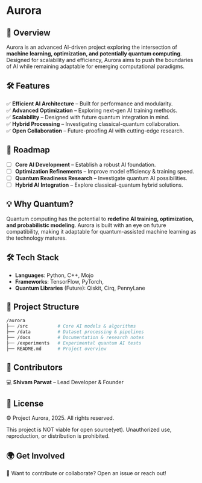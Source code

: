 # **Aurora**

## **🚀 Overview**

Aurora is an advanced AI-driven project exploring the intersection of **machine learning, optimization, and potentially quantum computing**. Designed for scalability and efficiency, Aurora aims to push the boundaries of AI while remaining adaptable for emerging computational paradigms.

## **🛠 Features**

✅ **Efficient AI Architecture** – Built for performance and modularity.  
✅ **Advanced Optimization** – Exploring next-gen AI training methods.  
✅ **Scalability** – Designed with future quantum integration in mind.  
✅ **Hybrid Processing** – Investigating classical-quantum collaboration.  
✅ **Open Collaboration** – Future-proofing AI with cutting-edge research.

## **📌 Roadmap**

- [ ]  **Core AI Development** – Establish a robust AI foundation.
- [ ]  **Optimization Refinements** – Improve model efficiency & training speed.
- [ ]  **Quantum Readiness Research** – Investigate quantum AI possibilities.
- [ ]  **Hybrid AI Integration** – Explore classical-quantum hybrid solutions.

## **💡 Why Quantum?**

Quantum computing has the potential to **redefine AI training, optimization, and probabilistic modeling**. Aurora is built with an eye on future compatibility, making it adaptable for quantum-assisted machine learning as the technology matures.

## **🛠 Tech Stack**

- **Languages**: Python, C++, Mojo
- **Frameworks**: TensorFlow, PyTorch, 
- **Quantum Libraries** (Future): Qiskit, Cirq, PennyLane

## **📂 Project Structure**

```bash
/aurora
├── /src           # Core AI models & algorithms  
├── /data          # Dataset processing & pipelines  
├── /docs          # Documentation & research notes  
├── /experiments   # Experimental quantum AI tests  
├── README.md      # Project overview  
```
## **👥 Contributors**

💻 **Shivam Parwat** – Lead Developer & Founder 


## **📜 License**

© Project Aurora, 2025. All rights reserved.

This project is NOT viable for open source(yet). Unauthorized use, reproduction, or distribution is prohibited.

## **🌍 Get Involved**

🚀 Want to contribute or collaborate? Open an issue or reach out!
